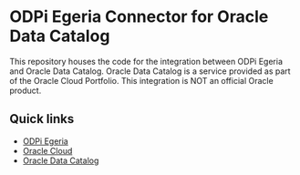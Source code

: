 # ODPi Egeria Connector for Oracle Data Catalog
This repository houses the code for the integration between ODPi Egeria and Oracle Data Catalog. Oracle Data Catalog is a service provided as part of the Oracle Cloud Portfolio. This integration is NOT an official Oracle product.

## Quick links

- [ODPi Egeria](https://egeria.odpi.org/)
- [Oracle Cloud](https://www.oracle.com/cloud/)
- [Oracle Data Catalog](https://www.oracle.com/big-data/data-catalog/)
